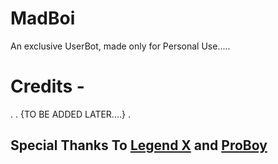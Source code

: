 # MadBoi
An exclusive UserBot, made only for Personal Use.....


# Credits -
.
.                                      {TO BE ADDED LATER....}
.


## Special Thanks To [Legend X](https://telegram.me/LEGENDX22) and [ProBoy](https://telegram.me/PROBOYX)

